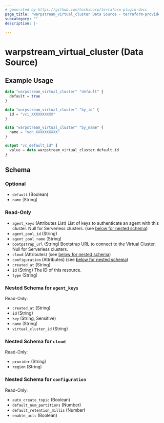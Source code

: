 ```yaml
---
# generated by https://github.com/hashicorp/terraform-plugin-docs
page_title: "warpstream_virtual_cluster Data Source - terraform-provider-warpstream"
subcategory: ""
description: |-
  
---
```


# warpstream_virtual_cluster (Data Source)



## Example Usage

```terraform
data "warpstream_virtual_cluster" "default" {
  default = true
}

data "warpstream_virtual_cluster" "by_id" {
  id = "vci_XXXXXXXXXX"
}

data "warpstream_virtual_cluster" "by_name" {
  name = "vcn_XXXXXXXXXX"
}

output "vc_default_id" {
  value = data.warpstream_virtual_cluster.default.id
}
```

<!-- schema generated by tfplugindocs -->
## Schema

### Optional

- `default` (Boolean)
- `name` (String)

### Read-Only

- `agent_keys` (Attributes List) List of keys to authenticate an agent with this cluster. Null for Serverless clusters. (see [below for nested schema](#nestedatt--agent_keys))
- `agent_pool_id` (String)
- `agent_pool_name` (String)
- `bootpstrap_url` (String) Bootstrap URL to connect to the Virtual Cluster. Null for Serverless clusters.
- `cloud` (Attributes) (see [below for nested schema](#nestedatt--cloud))
- `configuration` (Attributes) (see [below for nested schema](#nestedatt--configuration))
- `created_at` (String)
- `id` (String) The ID of this resource.
- `type` (String)

<a id="nestedatt--agent_keys"></a>
### Nested Schema for `agent_keys`

Read-Only:

- `created_at` (String)
- `id` (String)
- `key` (String, Sensitive)
- `name` (String)
- `virtual_cluster_id` (String)


<a id="nestedatt--cloud"></a>
### Nested Schema for `cloud`

Read-Only:

- `provider` (String)
- `region` (String)


<a id="nestedatt--configuration"></a>
### Nested Schema for `configuration`

Read-Only:

- `auto_create_topic` (Boolean)
- `default_num_partitions` (Number)
- `default_retention_millis` (Number)
- `enable_acls` (Boolean)
